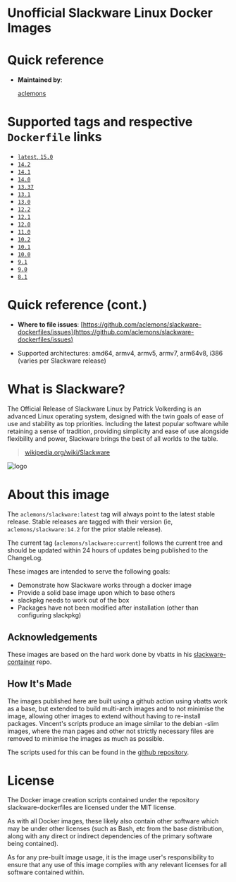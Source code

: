 # Unofficial Slackware Linux Docker Images

# Quick reference

- **Maintained by**:

  [aclemons](https://github.com/aclemons)

# Supported tags and respective `Dockerfile` links

- [`latest`, `15.0`](https://github.com/aclemons/slackware-dockerfiles/blob/master/slackware-15.0/Dockerfile)
- [`14.2`](https://github.com/aclemons/slackware-dockerfiles/blob/master/slackware-14.2/Dockerfile)
- [`14.1`](https://github.com/aclemons/slackware-dockerfiles/blob/master/slackware-14.1/Dockerfile)
- [`14.0`](https://github.com/aclemons/slackware-dockerfiles/blob/master/slackware-14.0/Dockerfile)
- [`13.37`](https://github.com/aclemons/slackware-dockerfiles/blob/master/slackware-13.37/Dockerfile)
- [`13.1`](https://github.com/aclemons/slackware-dockerfiles/blob/master/slackware-13.1/Dockerfile)
- [`13.0`](https://github.com/aclemons/slackware-dockerfiles/blob/master/slackware-13.0/Dockerfile)
- [`12.2`](https://github.com/aclemons/slackware-dockerfiles/blob/master/slackware-12.2/Dockerfile)
- [`12.1`](https://github.com/aclemons/slackware-dockerfiles/blob/master/slackware-12.1/Dockerfile)
- [`12.0`](https://github.com/aclemons/slackware-dockerfiles/blob/master/slackware-12.0/Dockerfile)
- [`11.0`](https://github.com/aclemons/slackware-dockerfiles/blob/master/slackware-11.0/Dockerfile)
- [`10.2`](https://github.com/aclemons/slackware-dockerfiles/blob/master/slackware-10.2/Dockerfile)
- [`10.1`](https://github.com/aclemons/slackware-dockerfiles/blob/master/slackware-10.1/Dockerfile)
- [`10.0`](https://github.com/aclemons/slackware-dockerfiles/blob/master/slackware-10.0/Dockerfile)
- [`9.1`](https://github.com/aclemons/slackware-dockerfiles/blob/master/slackware-9.1/Dockerfile)
- [`9.0`](https://github.com/aclemons/slackware-dockerfiles/blob/master/slackware-9.0/Dockerfile)
- [`8.1`](https://github.com/aclemons/slackware-dockerfiles/blob/master/slackware-8.1/Dockerfile)

# Quick reference (cont.)

- **Where to file issues**:
  [https://github.com/aclemons/slackware-dockerfiles/issues](https://github.com/aclemons/slackware-dockerfiles/issues)

- Supported architectures:
  amd64, armv4, armv5, armv7, arm64v8, i386 (varies per Slackware release)

# What is Slackware?

The Official Release of Slackware Linux by Patrick Volkerding is an advanced Linux operating system, designed with the twin goals of ease of use and stability as top priorities. Including the latest popular software while retaining a sense of tradition, providing simplicity and ease of use alongside flexibility and power, Slackware brings the best of all worlds to the table.

> [wikipedia.org/wiki/Slackware](https://en.wikipedia.org/wiki/Slackware)

![logo](http://www.slackware.com/~msimons/slackware/grfx/shared/bluepiSW.jpg)

# About this image

The `aclemons/slackware:latest` tag will always point to the latest stable release. Stable releases are tagged with their version (ie, `aclemons/slackware:14.2` for the prior stable release).

The current tag (`aclemons/slackware:current`) follows the current tree and should be updated within 24 hours of updates being published to the ChangeLog.

These images are intended to serve the following goals:

- Demonstrate how Slackware works through a docker image
- Provide a solid base image upon which to base others
- slackpkg needs to work out of the box
- Packages have not been modified after installation (other than configuring slackpkg)

## Acknowledgements

These images are based on the hard work done by vbatts in his [slackware-container](https://github.com/vbatts/slackware-container) repo.

## How It's Made

The images published here are built using a github action using vbatts work as a base, but extended to build multi-arch images and to not minimise the image, allowing other images to extend without having to re-install packages. Vincent's scripts produce an image similar to the debian -slim images, where the man pages and other not strictly necessary files are removed to minimise the images as much as possible.

The scripts used for this can be found in the [github repository](https://github.com/aclemons/slackware-dockerfiles).

# License

The Docker image creation scripts contained under the repository slackware-dockerfiles are licensed under the MIT license.

As with all Docker images, these likely also contain other software which may be under other licenses (such as Bash, etc from the base distribution, along with any direct or indirect dependencies of the primary software being contained).

As for any pre-built image usage, it is the image user's responsibility to ensure that any use of this image complies with any relevant licenses for all software contained within.
